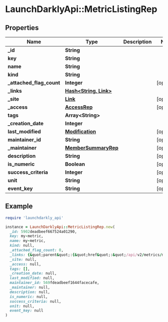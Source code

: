 # LaunchDarklyApi::MetricListingRep

## Properties

| Name | Type | Description | Notes |
| ---- | ---- | ----------- | ----- |
| **_id** | **String** |  |  |
| **key** | **String** |  |  |
| **name** | **String** |  |  |
| **kind** | **String** |  |  |
| **_attached_flag_count** | **Integer** |  | [optional] |
| **_links** | [**Hash&lt;String, Link&gt;**](Link.md) |  |  |
| **_site** | [**Link**](Link.md) |  | [optional] |
| **_access** | [**AccessRep**](AccessRep.md) |  | [optional] |
| **tags** | **Array&lt;String&gt;** |  |  |
| **_creation_date** | **Integer** |  |  |
| **last_modified** | [**Modification**](Modification.md) |  | [optional] |
| **maintainer_id** | **String** |  | [optional] |
| **_maintainer** | [**MemberSummaryRep**](MemberSummaryRep.md) |  | [optional] |
| **description** | **String** |  | [optional] |
| **is_numeric** | **Boolean** |  | [optional] |
| **success_criteria** | **Integer** |  | [optional] |
| **unit** | **String** |  | [optional] |
| **event_key** | **String** |  | [optional] |

## Example

```ruby
require 'launchdarkly_api'

instance = LaunchDarklyApi::MetricListingRep.new(
  _id: 5902deadbeef667524a01290,
  key: my-metric,
  name: my-metric,
  kind: null,
  _attached_flag_count: 0,
  _links: {&quot;parent&quot;:{&quot;href&quot;:&quot;/api/v2/metrics/my-project&quot;,&quot;type&quot;:&quot;application/json&quot;},&quot;self&quot;:{&quot;href&quot;:&quot;/api/v2/metrics/my-project/my-metric&quot;,&quot;type&quot;:&quot;application/json&quot;}},
  _site: null,
  _access: null,
  tags: [],
  _creation_date: null,
  last_modified: null,
  maintainer_id: 569fdeadbeef1644facecafe,
  _maintainer: null,
  description: null,
  is_numeric: null,
  success_criteria: null,
  unit: null,
  event_key: null
)
```

